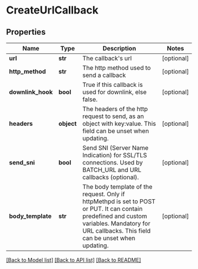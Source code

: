 # CreateUrlCallback

## Properties
Name | Type | Description | Notes
------------ | ------------- | ------------- | -------------
**url** | **str** | The callback&#x27;s url | [optional] 
**http_method** | **str** | The http method used to send a callback | [optional] 
**downlink_hook** | **bool** | True if this callback is used for downlink, else false. | [optional] 
**headers** | **object** | The headers of the http request to send, as an object with key:value. This field can be unset when updating. | [optional] 
**send_sni** | **bool** | Send SNI (Server Name Indication) for SSL/TLS connections. Used by BATCH_URL and URL callbacks (optional). | [optional] 
**body_template** | **str** | The body template of the request. Only if httpMethpd is set to POST or PUT. It can contain predefined and custom variables. Mandatory for URL callbacks. This field can be unset when updating. | [optional] 

[[Back to Model list]](../README.md#documentation-for-models) [[Back to API list]](../README.md#documentation-for-api-endpoints) [[Back to README]](../README.md)

